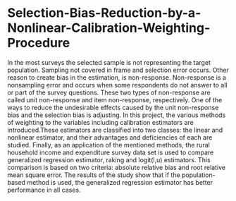 # Selection-Bias-Reduction-by-a-Nonlinear-Calibration-Weighting-Procedure
In the most surveys the selected sample is not representing the target population. Sampling
not covered in frame and selection error occurs. Other reason to create bias in the estimation,
is non-response. Non-response is a nonsampling error and occurs when some respondents do
not answer to all or part of the survey questions. These two types of non-response are called
unit non-response and item non-response, respectively. One of the ways to reduce the undesirable
effects caused by the unit non-response bias and the selection bias is adjusting. In
this project, the various methods of weighting to the variables including calibration estimators
are introduced.These estimators are classified into two classes: the linear and nonlinear
estimator, and their advantages and deficiencies of each are studied. Finally, as an application
of the mentioned methods, the rural household income and expenditure survey data set is
used to compare generalized regression estimator, raking and logit(l,u) estimators. This comparison
is based on two criteria: absolute relative bias and root relative mean square error.
The results of the study show that if the population-based method is used, the generalized
regression estimator has better performance in all cases.
